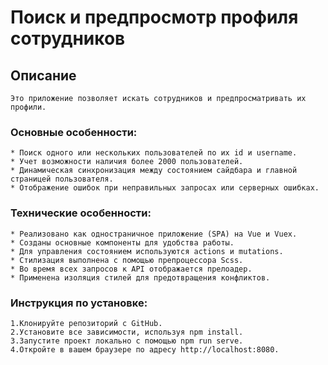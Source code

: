 # Поиск и предпросмотр профиля сотрудников

## Описание
```
Это приложение позволяет искать сотрудников и предпросматривать их профили.
```

### Основные особенности:
```
* Поиск одного или нескольких пользователей по их id и username.
* Учет возможности наличия более 2000 пользователей.
* Динамическая синхронизация между состоянием сайдбара и главной страницей пользователя.
* Отображение ошибок при неправильных запросах или серверных ошибках.
```

### Технические особенности:
```
* Реализовано как одностраничное приложение (SPA) на Vue и Vuex.
* Созданы основные компоненты для удобства работы.
* Для управления состоянием используются actions и mutations.
* Стилизация выполнена с помощью препроцессора Scss.
* Во время всех запросов к API отображается прелоадер.
* Применена изоляция стилей для предотвращения конфликтов.
```

### Инструкция по установке:
```
1.Клонируйте репозиторий с GitHub.
2.Установите все зависимости, используя npm install.
3.Запустите проект локально с помощью npm run serve.
4.Откройте в вашем браузере по адресу http://localhost:8080.
```


